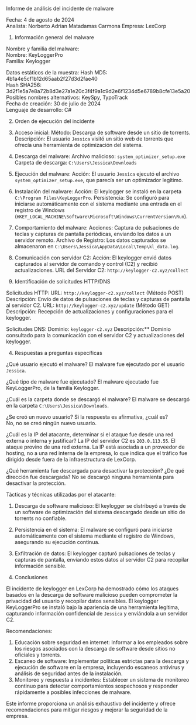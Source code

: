 Informe de análisis del incidente de malware

Fecha: 4 de agosto de 2024  
Analista: Norberto Adrian Matadamas Carmona
Empresa: LexCorp  



1. Información general del malware

Nombre y familia del malware:  
Nombre: KeyLoggerPro  
Familia: Keylogger

Datos estáticos de la muestra: 
Hash MD5: 4b1a4e5cf1b12d65aab2f27d3d2fae40  
Hash SHA256: 3d2f1e5a7e8a72b8d3e27a1e20c3f4f9a1c9d2e6f1234d5e6789b8cfe13e5a20  
Posibles nombres alternativos: KeySpy, TypoTrack  
Fecha de creación: 30 de julio de 2024  
Lenguaje de desarrollo: C#



2. Orden de ejecución del incidente

1. Acceso inicial:
Método: Descarga de software desde un sitio de torrents.
Descripción: El usuario `Jessica` visitó un sitio web de torrents que ofrecía una herramienta de optimización del sistema.

2. Descarga del malware:
Archivo malicioso: `system_optimizer_setup.exe`
Carpeta de descarga: `C:\Users\Jessica\Downloads`

3. Ejecución del malware:
Acción: El usuario `Jessica` ejecutó el archivo `system_optimizer_setup.exe`, que parecía ser un optimizador legítimo.

4. Instalación del malware:
Acción: El keylogger se instaló en la carpeta `C:\Program Files\KeyLoggerPro`.
Persistencia: Se configuró para iniciarse automáticamente con el sistema mediante una entrada en el registro de Windows (`HKEY_LOCAL_MACHINE\Software\Microsoft\Windows\CurrentVersion\Run`).

5. Comportamiento del malware:
Acciones: Captura de pulsaciones de teclas y capturas de pantalla periódicas, enviando los datos a un servidor remoto.
Archivo de Registro: Los datos capturados se almacenaron en `C:\Users\Jessica\AppData\Local\Temp\kl_data.log`.

6. Comunicación con servidor C2:
Acción: El keylogger envió datos capturados al servidor de comando y control (C2) y recibió actualizaciones.
URL del Servidor C2: `http://keylogger-c2.xyz/collect`



3. Identificación de solicitudes HTTP/DNS

Solicitudes HTTP:
URL: `http://keylogger-c2.xyz/collect` (Método POST)
Descripción: Envío de datos de pulsaciones de teclas y capturas de pantalla al servidor C2.
URL: `http://keylogger-c2.xyz/update` (Método GET)
Descripción: Recepción de actualizaciones y configuraciones para el keylogger.

Solicitudes DNS:
Dominio: `keylogger-c2.xyz`
Descripción:** Dominio consultado para la comunicación con el servidor C2 y actualizaciones del keylogger.


4. Respuestas a preguntas específicas

¿Qué usuario ejecutó el malware?
El malware fue ejecutado por el usuario `Jessica`.

¿Qué tipo de malware fue ejecutado? 
El malware ejecutado fue KeyLoggerPro, de la familia Keylogger.

¿Cuál es la carpeta donde se descargó el malware?
El malware se descargó en la carpeta `C:\Users\Jessica\Downloads`.

¿Se creó un nuevo usuario? Si la respuesta es afirmativa, ¿cuál es?  
No, no se creó ningún nuevo usuario.

¿Cuál es la IP del atacante, determinar si el ataque fue desde una red externa o interna y justificar?
La IP del servidor C2 es `203.0.113.55`. El ataque provino de una red externa. La IP está asociada a un proveedor de hosting, no a una red interna de la empresa, lo que indica que el tráfico fue dirigido desde fuera de la infraestructura de LexCorp.

¿Qué herramienta fue descargada para desactivar la protección? ¿De qué dirección fue descargada?
No se descargó ninguna herramienta para desactivar la protección.

Tácticas y técnicas utilizadas por el atacante:
1. Descarga de software malicioso: El keylogger se distribuyó a través de un software de optimización del sistema descargado desde un sitio de torrents no confiable.
2. Persistencia en el sistema: El malware se configuró para iniciarse automáticamente con el sistema mediante el registro de Windows, asegurando su ejecución continua.
3. Exfiltración de datos: El keylogger capturó pulsaciones de teclas y capturas de pantalla, enviando estos datos al servidor C2 para recopilar información sensible.


5. Conclusiones

El incidente de keylogger en LexCorp ha demostrado cómo los ataques basados en la descarga de software malicioso pueden comprometer la privacidad del usuario y recopilar datos sensibles. El keylogger KeyLoggerPro se instaló bajo la apariencia de una herramienta legítima, capturando información confidencial de `Jessica` y enviándola a un servidor C2.

Recomendaciones:
1. Educación sobre seguridad en internet: Informar a los empleados sobre los riesgos asociados con la descarga de software desde sitios no oficiales y torrents.
2. Escaneo de software: Implementar políticas estrictas para la descarga y ejecución de software en la empresa, incluyendo escaneos antivirus y análisis de seguridad antes de la instalación.
3. Monitoreo y respuesta a incidentes: Establecer un sistema de monitoreo continuo para detectar comportamientos sospechosos y responder rápidamente a posibles infecciones de malware.

Este informe proporciona un análisis exhaustivo del incidente y ofrece recomendaciones para mitigar riesgos y mejorar la seguridad de la empresa.

